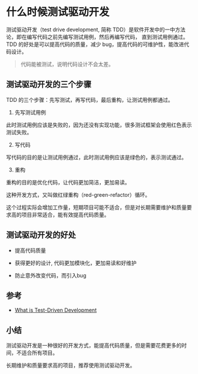 # 什么时候测试驱动开发

测试驱动开发（test drive development, 简称 TDD）是软件开发中的一中方法论，即在编写代码之前先编写测试用例，然后再编写代码，
直到测试用例通过。TDD 的好处是可以提高代码的质量，减少 bug，提高代码的可维护性，能改进代码设计。

> 代码能被测试，说明代码设计不会太差。

## 测试驱动开发的三个步骤

TDD 的三个步骤：先写测试，再写代码，最后重构，让测试用例都通过。

1. 先写测试用例

此时测试用例应该是失败的，因为还没有实现功能，很多测试框架会使用红色表示测试失败。

2. 写代码

写代码的目的是让测试用例通过，此时测试用例应该是绿色的，表示测试通过。

3. 重构

重构的目的是优化代码，让代码更加简洁，更加易读。

这种开发方式，又叫做红绿重构（red-green-refactor）循环。

这个过程实际会增加工作量，短期项目可能不适合，但是对长期需要维护和质量要求高的项目非常适合，能有效提高代码质量。

## 测试驱动开发的好处

* 提高代码质量

* 获得更好的设计, 代码更加模块化，更加易读和好维护

* 防止意外改变代码，而引入bug

## 参考

* [What is Test-Driven Development](https://testdriven.io/test-driven-development/)

## 小结

测试驱动开发是一种很好的开发方式，能提高代码质量，但是需要花费更多的时间，不适合所有项目。

长期维护和质量要求高的项目，推荐使用测试驱动开发。
